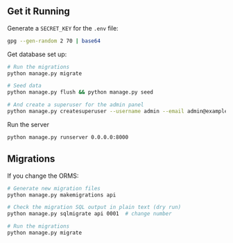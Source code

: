 ## Get it Running

Generate a `SECRET_KEY` for the `.env` file:

```sh
gpg --gen-random 2 70 | base64
```

Get database set up:

```sh
# Run the migrations
python manage.py migrate

# Seed data
python manage.py flush && python manage.py seed

# And create a superuser for the admin panel
python manage.py createsuperuser --username admin --email admin@example.com
```

Run the server

```sh
python manage.py runserver 0.0.0.0:8000
```

## Migrations

If you change the ORMS:

```sh
# Generate new migration files
python manage.py makemigrations api

# Check the migration SQL output in plain text (dry run)
python manage.py sqlmigrate api 0001  # change number

# Run the migrations
python manage.py migrate
```
